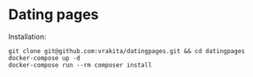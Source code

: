 # Dating pages

Installation:
 ```shell
git clone git@github.com:vrakita/datingpages.git && cd datingpages
docker-compose up -d
docker-compose run --rm composer install
```
